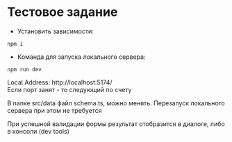 # Тестовое задание

- Установить зависимости:

```
npm i
```

- Команда для запуска локального сервера:

```
npm run dev
```

Local Address:   http://localhost:5174/  
Если порт занят - то следующий по счету

В папке src/data файл schema.ts, можно менять. Перезапуск локального сервера при этом не требуется

При успешной валидации формы результат отобразится в диалоге, либо в консоли (dev tools)